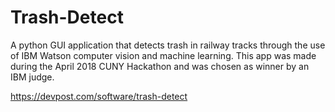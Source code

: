 # Trash-Detect
A python GUI application that detects trash in railway tracks through the use of IBM Watson computer vision and machine learning. This app was made during the April 2018 CUNY Hackathon and was chosen as winner by an IBM judge.

https://devpost.com/software/trash-detect
